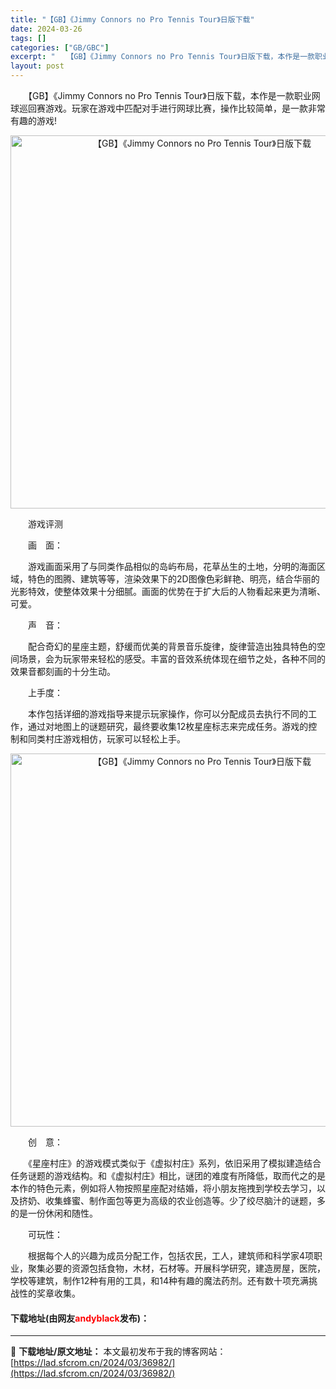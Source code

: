 ```yaml
---
title: "【GB】《Jimmy Connors no Pro Tennis Tour》日版下载"
date: 2024-03-26
tags: []
categories: ["GB/GBC"]
excerpt: "　　【GB】《Jimmy Connors no Pro Tennis Tour》日版下载，本作是一款职业网球巡回赛游戏。玩家在游戏中匹配对手进行网球比赛，操作比较简单，是一款非常有趣的游戏! 　　游戏评测 　　画　面： 　　游戏画面采用了与同类作品相似的岛屿布局，花草丛生的土地，分明的海面区域，特色&hellip;"
layout: post
---
```


 <p>　　【GB】《Jimmy Connors no Pro Tennis Tour》日版下载，本作是一款职业网球巡回赛游戏。玩家在游戏中匹配对手进行网球比赛，操作比较简单，是一款非常有趣的游戏!</p> <p align="center"><img align="" border="0" src="https://lad.sfcrom.cn/wp-content/uploads/2024/03/20240326_6602809a9d413.png" width="597" alt="【GB】《Jimmy Connors no Pro Tennis Tour》日版下载" /></p> <p>　　游戏评测</p> <p>　　画　面：</p> <p>　　游戏画面采用了与同类作品相似的岛屿布局，花草丛生的土地，分明的海面区域，特色的图腾、建筑等等，渲染效果下的2D图像色彩鲜艳、明亮，结合华丽的光影特效，使整体效果十分细腻。画面的优势在于扩大后的人物看起来更为清晰、可爱。</p> <p>　　声　音：</p> <p>　　配合奇幻的星座主题，舒缓而优美的背景音乐旋律，旋律营造出独具特色的空间场景，会为玩家带来轻松的感受。丰富的音效系统体现在细节之处，各种不同的效果音都刻画的十分生动。</p> <p>　　上手度：</p> <p>　　本作包括详细的游戏指导来提示玩家操作，你可以分配成员去执行不同的工作，通过对地图上的谜题研究，最终要收集12枚星座标志来完成任务。游戏的控制和同类村庄游戏相仿，玩家可以轻松上手。</p> <p align="center"><img align="" border="0" src="https://lad.sfcrom.cn/wp-content/uploads/2024/03/20240326_6602809b74dff.png" width="597" alt="【GB】《Jimmy Connors no Pro Tennis Tour》日版下载" /></p> <p>　　创　意：</p> <p>　　《星座村庄》的游戏模式类似于《虚拟村庄》系列，依旧采用了模拟建造结合任务谜题的游戏结构。和《虚拟村庄》相比，谜团的难度有所降低，取而代之的是本作的特色元素，例如将人物按照星座配对结婚，将小朋友拖拽到学校去学习，以及挤奶、收集蜂蜜、制作面包等更为高级的农业创造等。少了绞尽脑汁的谜题，多的是一份休闲和随性。</p> <p>　　可玩性：</p> <p>　　根据每个人的兴趣为成员分配工作，包括农民，工人，建筑师和科学家4项职业，聚集必要的资源包括食物，木材，石材等。开展科学研究，建造房屋，医院，学校等建筑，制作12种有用的工具，和14种有趣的魔法药剂。还有数十项充满挑战性的奖章收集。</p> <p><h4>下载地址(由网友<font color="red">andyblack</font>发布)：</h4></p> 

---
📖 **下载地址/原文地址：** 本文最初发布于我的博客网站：[https://lad.sfcrom.cn/2024/03/36982/](https://lad.sfcrom.cn/2024/03/36982/)
